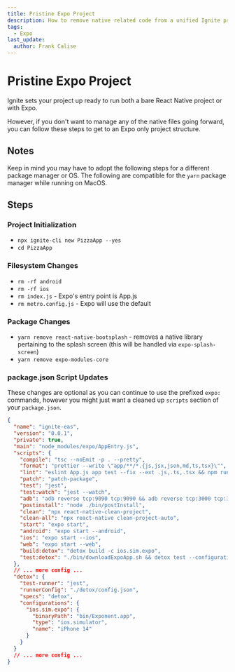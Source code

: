 ```yaml
---
title: Pristine Expo Project
description: How to remove native related code from a unified Ignite project
tags:
  - Expo
last_update:
  author: Frank Calise
---
```


# Pristine Expo Project

Ignite sets your project up ready to run both a bare React Native project or with Expo.

However, if you don't want to manage any of the native files going forward, you can follow these steps to get to an Expo only project structure.

## Notes

Keep in mind you may have to adopt the following steps for a different package manager or OS. The following are compatible for the `yarn` package manager while running on MacOS.

## Steps

### Project Initialization

- `npx ignite-cli new PizzaApp --yes`
- `cd PizzaApp`

### Filesystem Changes

- `rm -rf android`
- `rm -rf ios`
- `rm index.js` - Expo's entry point is App.js
- `rm metro.config.js` - Expo will use the default

### Package Changes

- `yarn remove react-native-bootsplash` - removes a native library pertaining to the splash screen (this will be handled via `expo-splash-screen`)
- `yarn remove expo-modules-core`

### package.json Script Updates

These changes are optional as you can continue to use the prefixed `expo:` commands, however you might just want a cleaned up `scripts` section of your `package.json`.

```json
{
  "name": "ignite-eas",
  "version": "0.0.1",
  "private": true,
  "main": "node_modules/expo/AppEntry.js",
  "scripts": {
    "compile": "tsc --noEmit -p . --pretty",
    "format": "prettier --write \"app/**/*.{js,jsx,json,md,ts,tsx}\"",
    "lint": "eslint App.js app test --fix --ext .js,.ts,.tsx && npm run format",
    "patch": "patch-package",
    "test": "jest",
    "test:watch": "jest --watch",
    "adb": "adb reverse tcp:9090 tcp:9090 && adb reverse tcp:3000 tcp:3000 && adb reverse tcp:9001 tcp:9001 && adb reverse tcp:8081 tcp:8081",
    "postinstall": "node ./bin/postInstall",
    "clean": "npx react-native-clean-project",
    "clean-all": "npx react-native clean-project-auto",
    "start": "expo start",
    "android": "expo start --android",
    "ios": "expo start --ios",
    "web": "expo start --web",
    "build:detox": "detox build -c ios.sim.expo",
    "test:detox": "./bin/downloadExpoApp.sh && detox test --configuration ios.sim.expo"
  },
  // ... more config ...
  "detox": {
    "test-runner": "jest",
    "runnerConfig": "./detox/config.json",
    "specs": "detox",
    "configurations": {
      "ios.sim.expo": {
        "binaryPath": "bin/Exponent.app",
        "type": "ios.simulator",
        "name": "iPhone 14"
      }
    }
  }
  // ... more config ...
}
```
